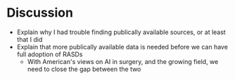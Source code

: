 # Discussion

- Explain why I had trouble finding publically available sources, or at least that I did
- Explain that more publically available data is needed before we can have full adoption of RASDs
    - With American's views on AI in surgery, and the growing field, we need to close the gap between the two 

